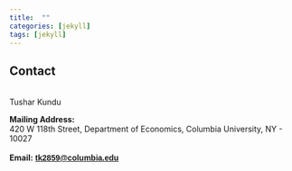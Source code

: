 ```yaml
---
title:  ""
categories: [jekyll]
tags: [jekyll]
---
```

<h2 id="columbia-university"><strong>Contact</strong></h2>
<br>
Tushar Kundu

<strong>Mailing Address:</strong><br/> 420 W 118th Street, Department of Economics, Columbia University, NY - 10027  
<br/>
<strong>Email:</strong> <a href="mailto:{{ site.author.email }}" title="Email {{ site.author.email }}" target="_blank"><b><font face="Arial" color="#cc0e0e">tk2859@columbia.edu</font></b></a>

